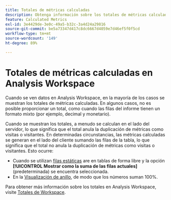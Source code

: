 ```yaml
---
title: Totales de métricas calculadas
description: Obtenga información sobre los totales de métricas calculadas en Analysis Workspace
feature: Calculated Metrics
exl-id: 3e4429de-3e0c-49a5-b32c-3a4d24a29816
source-git-commit: be5a73347d417c8dc6667d4059e7d46ef5f0f5cd
workflow-type: tm+mt
source-wordcount: '149'
ht-degree: 89%

---
```


# Totales de métricas calculadas en Analysis Workspace

Cuando se ven datos en Analysis Workspace, en la mayoría de los casos se muestran los totales de métricas calculadas. En algunos casos, no es posible proporcionar un total, como cuando las filas del informe tienen un formato mixto (por ejemplo, decimal y monetario).

Cuando se muestran los totales, a menudo se calculan en el lado del servidor, lo que significa que el total anula la duplicación de métricas como visitas o visitantes. En determinadas circunstancias, las métricas calculadas se generan en el lado del cliente sumando las filas de la tabla, lo que significa que el total no anula la duplicación de métricas como visitas o visitantes. Esto ocurre:

* Cuando se utilizan [filas estáticas](/help/analyze/analysis-workspace/visualizations/freeform-table/column-row-settings/manual-vs-dynamic-rows.md) are en tablas de forma libre y la opción **[!UICONTROL Mostrar como la suma de las filas actuales]** (predeterminada) se encuentra seleccionada.
* En la [Visualización de anillo](/help/analyze/analysis-workspace/visualizations/donut.md), de modo que los números suman 100%.

Para obtener más información sobre los totales en Analysis Workspace, visite [Totales de Workspace](https://experienceleague.adobe.com/docs/analytics/analyze/analysis-workspace/visualizations/freeform-table/workspace-totals.html#static-row-total).
